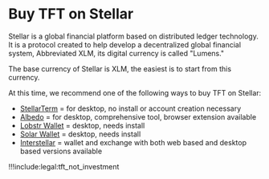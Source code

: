 # Buy TFT on Stellar

Stellar is a global financial platform based on distributed ledger technology. It is a protocol created to help develop a decentralized global financial system, Abbreviated XLM, its digital currency is called "Lumens."

The base currency of Stellar is XLM, the easiest is to start from this currency.

At this time, we recommend one of the following ways to buy TFT on Stellar:
 
- [StellarTerm](tft_stellarterm) = for desktop, no install or account creation necessary
- [Albedo](albedo) = for desktop, comprehensive tool, browser extension available
- [Lobstr Wallet](lobstr_wallet) = desktop, needs install
- [Solar Wallet](solar_wallet) = desktop, needs install
- [Interstellar](tft_interstellar) = wallet and exchange with both web based and desktop based versions available
<!-- - [StellarX](tft_stellarx) = web based, gives you a trading view (note: TFT is currently unavailable on StellarX, we have reached out to their team about relisting) -->

!!!include:legal:tft_not_investment 